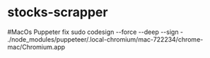 # stocks-scrapper

#MacOs Puppeter fix
sudo codesign --force --deep --sign - ./node_modules/puppeteer/.local-chromium/mac-722234/chrome-mac/Chromium.app
